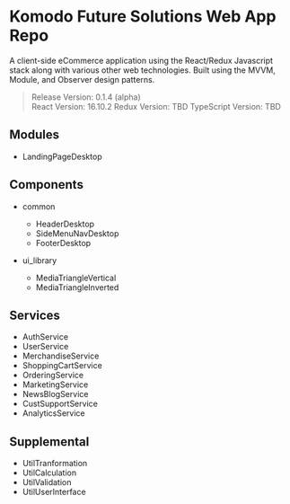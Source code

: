 # Komodo Future Solutions Web App Repo
A client-side eCommerce application using the React/Redux Javascript stack along with various other web technologies. Built using the MVVM, Module, and Observer design patterns. 

> Release Version: 0.1.4 (alpha) <br/>
> React Version: 16.10.2
> Redux Version: TBD
> TypeScript Version: TBD

## Modules
  - LandingPageDesktop

## Components
  - common
    - HeaderDesktop
    - SideMenuNavDesktop
    - FooterDesktop
    
  - ui_library
    - MediaTriangleVertical
    - MediaTriangleInverted

## Services
  - AuthService
  - UserService
  - MerchandiseService
  - ShoppingCartService
  - OrderingService
  - MarketingService
  - NewsBlogService
  - CustSupportService
  - AnalyticsService

## Supplemental
  - UtilTranformation
  - UtilCalculation
  - UtilValidation
  - UtilUserInterface
